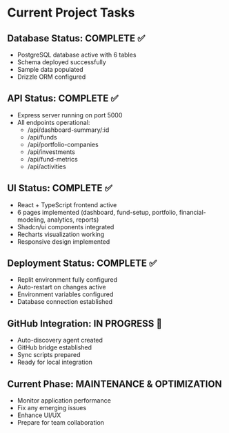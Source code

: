 # Current Project Tasks

## Database Status: COMPLETE ✅
- PostgreSQL database active with 6 tables
- Schema deployed successfully
- Sample data populated
- Drizzle ORM configured

## API Status: COMPLETE ✅  
- Express server running on port 5000
- All endpoints operational:
  - /api/dashboard-summary/:id
  - /api/funds
  - /api/portfolio-companies
  - /api/investments
  - /api/fund-metrics
  - /api/activities

## UI Status: COMPLETE ✅
- React + TypeScript frontend active
- 6 pages implemented (dashboard, fund-setup, portfolio, financial-modeling, analytics, reports)
- Shadcn/ui components integrated
- Recharts visualization working
- Responsive design implemented

## Deployment Status: COMPLETE ✅
- Replit environment fully configured
- Auto-restart on changes active
- Environment variables configured
- Database connection established

## GitHub Integration: IN PROGRESS 🔄
- Auto-discovery agent created
- GitHub bridge established
- Sync scripts prepared
- Ready for local integration

## Current Phase: MAINTENANCE & OPTIMIZATION
- Monitor application performance
- Fix any emerging issues
- Enhance UI/UX
- Prepare for team collaboration